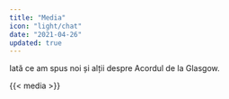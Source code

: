 ```yaml
---
title: "Media"
icon: "light/chat"
date: "2021-04-26"
updated: true
---
```


Iată ce am spus noi și alții despre Acordul de la Glasgow.  

{{< media >}}